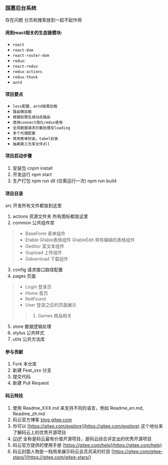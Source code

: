   ### 国惠后台系统

  存在问题
  分页和搜索放到一起不起作用
 
 #### 用到react相关的生态链模块:
  * `react`
  * `react-dom`
  * `react-router-dom`
  * `redux`: 
  * `react-redux`
  * `redux-actions`
  * `redux-thunk`
  * `antd`
 
 #### 项目要点
  * `less配置、antd按需加载`
  * `路由懒加载`
  * `根据权限生成动态路由`
  * `使用connect简化redux使用`
  * `全局数据请求拦截处理及loading`
  * `多个代理配置`
  * `常用表单封装、tabel封装`
  * `抽离第三方库文件dll`
  
  #### 项目启动步骤
1. 安装包
   cnpm install 
2. 开发运行
  npm start
3. 生产打包
  npm run dll (仅需运行一次)
  npm run build



  #### 项目目录
  src 开发所有文件都放到这里
  1. actions  资源文件夹 所有图标都放这里
  2. common  公共组件库
  > * BaseForm 表单组件
  > * Etable Gtable表格组件  GtableEdit 带有编辑的表格组件
  > * Geditor 富文本组件
  > * Gupload 上传组件
  > * Gdownload 下载组件
  3. config 请求接口路径配置
  4. pages 页面
  > * Login 登录页
  > * Home 首页
  > * NotFound
  > * User 登录之后的页面展示
  > > 1. Games 商品相关
  5. store 数据逻辑处理
  6. stylus  公共样式
  7. utils 公共方法库


  #### 参与贡献
1.  Fork 本仓库
2.  新建 Feat_xxx 分支
3.  提交代码
4.  新建 Pull Request


  #### 码云特技

1.  使用 Readme\_XXX.md 来支持不同的语言，例如 Readme\_en.md, Readme\_zh.md
2.  码云官方博客 [blog.gitee.com](https://blog.gitee.com)
3.  你可以 [https://gitee.com/explore](https://gitee.com/explore) 这个地址来了解码云上的优秀开源项目
4.  [GVP](https://gitee.com/gvp) 全称是码云最有价值开源项目，是码云综合评定出的优秀开源项目
5.  码云官方提供的使用手册 [https://gitee.com/help](https://gitee.com/help)
6.  码云封面人物是一档用来展示码云会员风采的栏目 [https://gitee.com/gitee-stars/](https://gitee.com/gitee-stars/)

